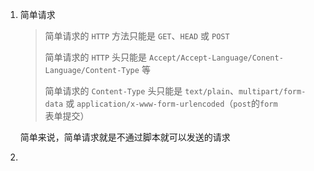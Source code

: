 1. 简单请求

   > 简单请求的 `HTTP` 方法只能是 `GET`、`HEAD` 或 `POST`
   >
   > 简单请求的 `HTTP` 头只能是 `Accept/Accept-Language/Conent-Language/Content-Type` 等
   >
   > 简单请求的 `Content-Type` 头只能是 `text/plain`、`multipart/form-data` 或 `application/x-www-form-urlencoded`（`post`的`form`表单提交）

   简单来说，简单请求就是不通过脚本就可以发送的请求

2. 

